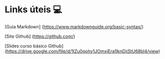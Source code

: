 # Links úteis :computer:



[Guia Markdown] (https://www.markdownguide.org/basic-syntax/)

[Site Github] (https://github.com/)

[Slides curso básico Github] (https://drive.google.com/file/d/1IZu0qohv1JOmxjEra1lknDiiStU68bl4/view)
